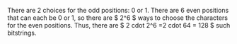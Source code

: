 There are 2 choices for the odd positions: 0 or 1. 
There are 6 even positions that can each be 0 or 1, so there are $ 2^6 $ ways to choose the characters for the even positions. 
Thus, there are $ 2 cdot 2^6 =2 cdot 64 = 128 $ such bitstrings.
